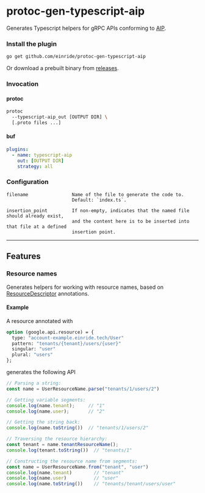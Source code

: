 # protoc-gen-typescript-aip

Generates Typescript helpers for gRPC APIs conforming to [AIP][aip].

### Install the plugin

```bash
go get github.com/einride/protoc-gen-typescript-aip
```

Or download a prebuilt binary from [releases][releases].

### Invocation

#### protoc
```bash
protoc 
  --typescript-aip_out [OUTPUT DIR] \
  [.proto files ...]
```

#### buf
```yaml
plugins:
  - name: typescript-aip
    out: [OUTPUT DIR]
    strategy: all
```

### Configuration

```
filename                Name of the file to generate the code to.
                        Default: `index.ts`.

insertion_point         If non-empty, indicates that the named file should already exist,
                        and the content here is to be inserted into that file at a defined 
                        insertion point. 
```

---

## Features

### Resource names

Generates helpers for working with resource names, based on [ResourceDescriptor][resource-descriptor] annotations.


#### Example

A resource annotated with
```proto
option (google.api.resource) = {
  type: "account-example.einride.tech/User"
  pattern: "tenants/{tenant}/users/{user}"
  singular: "user"
  plural: "users"
};
```

generates the following API
```ts
// Parsing a string:
const name = UserResourceName.parse("tenants/1/users/2")

// Getting variable segments:
console.log(name.tenant);     // "1"
console.log(name.user);       // "2"

// Getting the string back:
console.log(name.toString())  // "tenants/1/users/2"

// Traversing the resource hierarchy:
const tenant = name.tenantResourceName();
console.log(tenant.toString())  // "tenants/1"

// Constructing the resource name from segments:
const name = UserResourceName.from("tenant", "user")
console.log(name.tenant)        // "tenant"
console.log(name.user)          // "user"
console.log(name.toString())    // "tenants/tenant/users/user"
```

[aip]: https://aip.dev
[releases]: ./releases
[examples]: ./examples
[resource-descriptor]: https://github.com/googleapis/googleapis/blob/master/google/api/resource.proto
